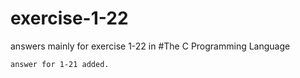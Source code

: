 # exercise-1-22
answers mainly for exercise 1-22 in #The C Programming Language
      
    answer for 1-21 added.
